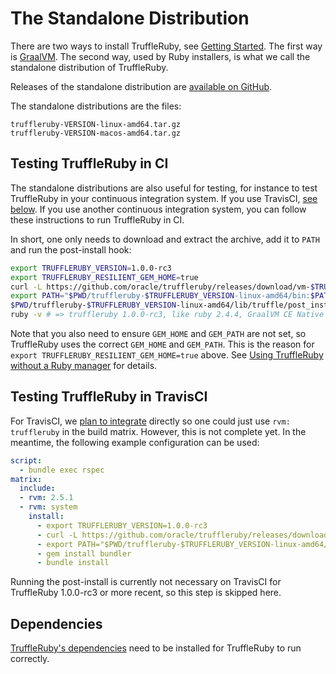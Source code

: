 # The Standalone Distribution

There are two ways to install TruffleRuby, see [Getting Started](../../README.md#getting-started).
The first way is [GraalVM](installing-graalvm.md). The second way, used by Ruby
installers, is what we call the standalone distribution of TruffleRuby.

Releases of the standalone distribution are
[available on GitHub](https://github.com/oracle/truffleruby/releases).

The standalone distributions are the files:

```
truffleruby-VERSION-linux-amd64.tar.gz
truffleruby-VERSION-macos-amd64.tar.gz
```

## Testing TruffleRuby in CI

The standalone distributions are also useful for testing, for instance to test
TruffleRuby in your continuous integration system. If you use TravisCI,
[see below](#testing-truffleruby-in-travisci).
If you use another continuous integration system, you can follow these
instructions to run TruffleRuby in CI.

In short, one only needs to download and extract the archive, add it to `PATH`
and run the post-install hook:

```bash
export TRUFFLERUBY_VERSION=1.0.0-rc3
export TRUFFLERUBY_RESILIENT_GEM_HOME=true
curl -L https://github.com/oracle/truffleruby/releases/download/vm-$TRUFFLERUBY_VERSION/truffleruby-$TRUFFLERUBY_VERSION-linux-amd64.tar.gz | tar xz
export PATH="$PWD/truffleruby-$TRUFFLERUBY_VERSION-linux-amd64/bin:$PATH"
$PWD/truffleruby-$TRUFFLERUBY_VERSION-linux-amd64/lib/truffle/post_install_hook.sh
ruby -v # => truffleruby 1.0.0-rc3, like ruby 2.4.4, GraalVM CE Native [x86_64-linux]
```

Note that you also need to ensure `GEM_HOME` and `GEM_PATH` are not set, so
TruffleRuby uses the correct `GEM_HOME` and `GEM_PATH`. This is the reason for
`export TRUFFLERUBY_RESILIENT_GEM_HOME=true` above.
See [Using TruffleRuby without a Ruby manager](ruby-managers.md#using-truffleruby-without-a-ruby-manager)
for details.

## Testing TruffleRuby in TravisCI

For TravisCI, we
[plan to integrate](https://github.com/travis-ci/travis-ci/issues/9803)
directly so one could just use `rvm: truffleruby` in the build matrix.
However, this is not complete yet. In the meantime, the following example
configuration can be used:

```yaml
script:
  - bundle exec rspec
matrix:
  include:
  - rvm: 2.5.1
  - rvm: system
    install:
      - export TRUFFLERUBY_VERSION=1.0.0-rc3
      - curl -L https://github.com/oracle/truffleruby/releases/download/vm-$TRUFFLERUBY_VERSION/truffleruby-$TRUFFLERUBY_VERSION-linux-amd64.tar.gz | tar xz
      - export PATH="$PWD/truffleruby-$TRUFFLERUBY_VERSION-linux-amd64/bin:$PATH"
      - gem install bundler
      - bundle install
```

Running the post-install is currently not necessary on TravisCI for TruffleRuby
1.0.0-rc3 or more recent, so this step is skipped here.

## Dependencies

[TruffleRuby's dependencies](../../README.md#dependencies) need to be installed
for TruffleRuby to run correctly.
